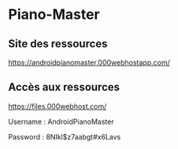 # Piano-Master

## Site des ressources 
https://androidpianomaster.000webhostapp.com/

## Accès aux ressources
https://files.000webhost.com/

Username : AndroidPianoMaster

Password : 8NIkl$z7aabgt#x6Lavs
